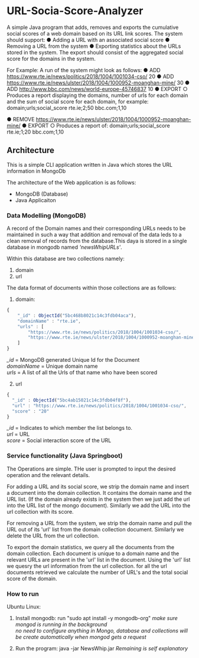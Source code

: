 # URL-Socia-Score-Analyzer
A simple Java program that adds, removes and exports the cumulative social scores of a web domain based on its URL link scores.
The system should support:
● Adding a URL with an associated social score
● Removing a URL from the system
● Exporting statistics about the URLs stored in the system. 
The export should consist of the aggregated social score for the domains in the system.

For Example:
A run of the system might look as follows:
● ADD https://www.rte.ie/news/politics/2018/1004/1001034-cso/ 20
● ADD https://www.rte.ie/news/ulster/2018/1004/1000952-moanghan-mine/ 30
● ADD http://www.bbc.com/news/world-europe-45746837 10
● EXPORT
○ Produces a report displaying the domains, number of urls for each domain and
the sum of social score for each domain, for example:
domain;urls;social_score
rte.ie;2;50
bbc.com;1,10

● REMOVE https://www.rte.ie/news/ulster/2018/1004/1000952-moanghan-mine/
● EXPORT
○ Produces a report of:
domain;urls;social_score
rte.ie;1;20
bbc.com;1,10

## Architecture
This is a simple CLI application written in Java which stores the URL information in MongoDb

The architecture of the Web application is as follows:
- MongoDB (Database)
- Java Applicaiton

### Data Modelling (MongoDB)
A record of the Domain names and their corresponding URLs needs to be maintained in such a way that addition and removal of the data leds to a clean removal of records from the database.This daya is stored in a single database in mongodb named *'newsWhipURLs'*. 

Within this database are two collections namely:
1) domain
2) url

The data format of documents within those collections are as follows:
1) domain:
```javascript
{
	"_id" : ObjectId("5bc468b8021c14c3fdb04aca"),
	"domainName" : "rte.ie",
	"urls" : [
		"https://www.rte.ie/news/politics/2018/1004/1001034-cso/",
		"https://www.rte.ie/news/ulster/2018/1004/1000952-moanghan-mine/"
	]
}
```
*_id* = MongoDB generated Unique Id for the Document<br />
*domainName* = Unique domain name <br />
*urls* = A list of all the Urls of that name who have been scored<br />

2) url
```javascript
{ 
  "_id" : ObjectId("5bc4ab15021c14c3fdb04f8f"), 
  "url" : "https://www.rte.ie/news/politics/2018/1004/1001034-cso/", 
  "score" : "20" 
}
```
*_id* = Indicates to which member the list belongs to.<br />
*url* = URL<br />
*score* = Social interaction score of the URL<br />

### Service functionality (Java Springboot)
The Operations are simple. THe user is prompted to input the desired operation and the relevant details.

For adding a URL and its social score, we strip the domain name and insert a document into the domain collection. It contains the domain name and the URL list. (If the domain already exists in the system then we just add the url into the URL list of the mongo document). Similarly we add the URL into the url collection with its score.

For removing a URL from the system, we strip the domain name and pull the URL out of its 'url' list from the domain collection document. Similarly we delete the URL from the url collection.

To export the domain statistics, we query all the documents from the domain collection. Each document is unique to a domain name and the relevant URLs are present in the 'url' list in the document. Using the 'url' list we quesry the url information from the url collection. for all the url documents retrieved we calculate the number of URL's and the total social score of the domain.

### How to run
Ubuntu Linux:
1) Install mongodb:
run "sudo apt install -y mongodb-org"
*make sure mongod is running in the background*<br />
*no need to configure anything in Mongo, database and collections will be create automatically when mongod gets a request*

2) Run the program:
java -jar NewsWhip.jar 
*Remaining is self explanatory*
